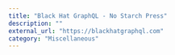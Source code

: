 ```yaml
---
title: "Black Hat GraphQL - No Starch Press"
description: ""
external_url: "https://blackhatgraphql.com"
category: "Miscellaneous"
---
```

